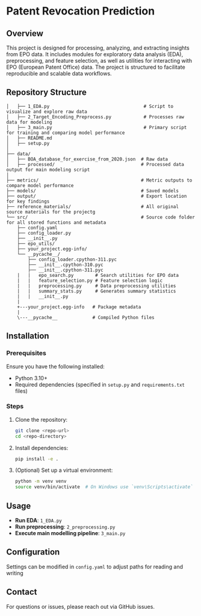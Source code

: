 # Patent Revocation Prediction

## Overview
This project is designed for processing, analyzing, and extracting insights from EPO data. It includes modules for exploratory data analysis (EDA), preprocessing, and feature selection, as well as utilities for interacting with EPO (European Patent Office) data. The project is structured to facilitate reproducible and scalable data workflows.

## Repository Structure
```
│   ├── 1_EDA.py                                   # Script to visualize and explore raw data          
│   ├── 2_Target_Encoding_Preprocess.py            # Processes raw data for modeling
│   ├── 3_main.py                                  # Primary script for training and comparing model performance
│   ├── README.md  
│   ├── setup.py  
│  
├── data/  
│   ├── BOA_database_for_exercise_from_2020.json  # Raw data
│   ├── processed/                                # Processed data output for main modeling script
│  
├── metrics/                                      # Metric outputs to compare model performance
├── models/                                       # Saved models 
├── output/                                       # Export location for key findings
├── reference_materials/                          # All original source materials for the projectg
└── src/                                          # Source code folder for all stored functions and metadata
    ├── config.yaml  
    ├── config_loader.py  
    ├── __init__.py  
    ├── epo_utils/  
    ├── your_project.egg-info/    
    └── __pycache__/  
        ├── config_loader.cpython-311.pyc  
        ├── __init__.cpython-310.pyc  
        ├── __init__.cpython-311.pyc  
    |   |   epo_search.py        # Search utilities for EPO data
    |   |   feature_selection.py # Feature selection logic
    |   |   preprocessing.py     # Data preprocessing utilities
    |   |   summary_stats.py     # Generates summary statistics
    |   |   __init__.py
    |
    +---your_project.egg-info   # Package metadata
    |
    \---__pycache__             # Compiled Python files
```

## Installation
### Prerequisites
Ensure you have the following installed:
- Python 3.10+
- Required dependencies (specified in `setup.py` and `requirements.txt` files)

### Steps
1. Clone the repository:
   ```sh
   git clone <repo-url>
   cd <repo-directory>
   ```
2. Install dependencies:
   ```sh
   pip install -e .
   ```
3. (Optional) Set up a virtual environment:
   ```sh
   python -m venv venv
   source venv/bin/activate  # On Windows use `venv\Scripts\activate`
   ```

## Usage
- **Run EDA**: `1_EDA.py`
- **Run preprocessing**: `2_preprocessing.py`
- **Execute main modelling pipeline**: `3_main.py`

## Configuration
Settings can be modified in `config.yaml` to adjust paths for reading and writing

## Contact
For questions or issues, please reach out via GitHub issues.

